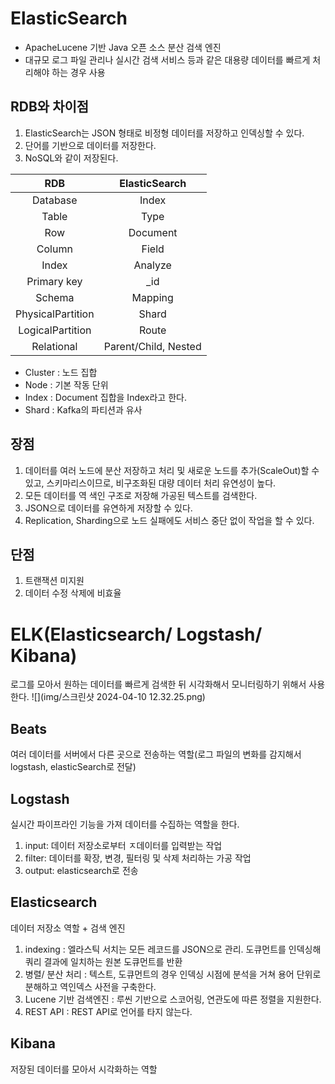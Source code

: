 # ElasticSearch
- ApacheLucene 기반 Java 오픈 소스 분산 검색 엔진
- 대규모 로그 파일 관리나 실시간 검색 서비스 등과 같은 대용량 데이터를 빠르게 처리해야 하는 경우 사용

## RDB와 차이점
1. ElasticSearch는  JSON 형태로 비정형 데이터를 저장하고 인덱싱할 수 있다.
2. 단어를 기반으로 데이터를 저장한다.
3. NoSQL와 같이 저장된다.

|        RDB        |    ElasticSearch     |
|:-----------------:|:--------------------:|
|     Database      |        Index         |
|       Table       |         Type         |
|        Row        |       Document       |
|      Column       |        Field         |
|       Index       |       Analyze        |
|    Primary key    |         _id          |
|      Schema       |       Mapping        |
| PhysicalPartition |        Shard         |
| LogicalPartition  |        Route         |
|    Relational     | Parent/Child, Nested |

- Cluster : 노드 집합
- Node : 기본 작동 단위
- Index : Document 집합을 Index라고 한다.
- Shard : Kafka의 파티션과 유사

## 장점
1. 데이터를 여러 노드에 분산 저장하고 처리 및 새로운 노드를 추가(ScaleOut)할 수 있고, 스키마리스이므로, 비구조화된 대량 데이터 처리 유연성이 높다.
2. 모든 데이터를 역 색인 구조로 저장해 가공된 텍스트를 검색한다.
3. JSON으로 데이터를 유연하게 저장할 수 있다.
4. Replication, Sharding으로 노드 실패에도 서비스 중단 없이 작업을 할 수 있다.

## 단점
1. 트랜잭션 미지원
2. 데이터 수정 삭제에 비효율


# ELK(Elasticsearch/ Logstash/ Kibana)
로그를 모아서 원하는 데이터를 빠르게 검색한 뒤 시각화해서 모니터링하기 위해서 사용한다.
![](img/스크린샷 2024-04-10 12.32.25.png)

## Beats
여러 데이터를 서버에서 다른 곳으로 전송하는 역할(로그 파일의 변화를 감지해서 logstash, elasticSearch로 전달)

## Logstash
실시간 파이프라인 기능을 가져 데이터를 수집하는 역할을 한다.
1. input: 데이터 저장소로부터 ㅈ데이터를 입력받는 작업
2. filter: 데이터를 확장, 변경, 필터링 및 삭제 처리하는 가공 작업
3. output: elasticsearch로 전송

## Elasticsearch
데이터 저장소 역할 + 검색 엔진
1. indexing : 엘라스틱 서치는 모든 레코드를 JSON으로 관리. 도큐먼트를 인덱싱해 쿼리 결과에 일치하는 원본 도큐먼트를 반환
2. 병렬/ 분산 처리 : 텍스트, 도큐먼트의 경우 인덱싱 시점에 분석을 거쳐 용어 단위로 분해하고 역인덱스 사전을 구축한다.
3. Lucene 기반 검색엔진 : 루씬 기반으로 스코어링, 연관도에 따른 정렬을 지원한다.
4. REST API : REST API로 언어를 타지 않는다.

## Kibana
저장된 데이터를 모아서 시각화하는 역할